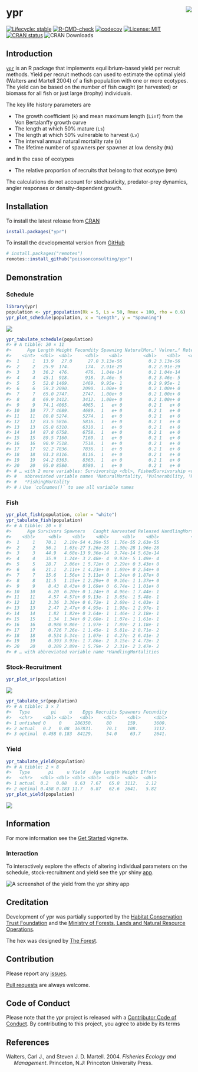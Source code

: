 
<!-- README.md is generated from README.Rmd. Please edit that file -->

# ypr <img src="man/figures/logo.png" style="float: right;" />

<!-- badges: start -->

[![Lifecycle:
stable](https://img.shields.io/badge/lifecycle-stable-brightgreen.svg)](https://lifecycle.r-lib.org/articles/stages.html#stable)
[![R-CMD-check](https://github.com/poissonconsulting/ypr/workflows/R-CMD-check/badge.svg)](https://github.com/poissonconsulting/ypr/actions)
[![codecov](https://codecov.io/gh/poissonconsulting/ypr/branch/master/graph/badge.svg?token=yNrtS5b8uZ)](https://app.codecov.io/gh/poissonconsulting/ypr)
[![License:
MIT](https://img.shields.io/badge/License-MIT-green.svg)](https://opensource.org/licenses/MIT)
[![CRAN
status](https://www.r-pkg.org/badges/version/ypr)](https://cran.r-project.org/package=ypr)
![CRAN Downloads](http://cranlogs.r-pkg.org/badges/ypr)
<!-- badges: end -->

## Introduction

[`ypr`](https://github.com/poissonconsulting/ypr) is an R package that
implements equilibrium-based yield per recruit methods. Yield per
recruit methods can used to estimate the optimal yield (Walters and
Martell 2004) of a fish population with one or more ecotypes. The yield
can be based on the number of fish caught (or harvested) or biomass for
all fish or just large (trophy) individuals.

The key life history parameters are

-   The growth coefficient (`k`) and mean maximum length (`Linf`) from
    the Von Bertalanffy growth curve
-   The length at which 50% mature (`Ls`)
-   The length at which 50% vulnerable to harvest (`Lv`)
-   The interval annual natural mortality rate (`n`)
-   The lifetime number of spawners per spawner at low density (`Rk`)

and in the case of ecotypes

-   The relative proportion of recruits that belong to that ecotype
    (`RPR`)

The calculations do not account for stochasticity, predator-prey
dynamics, angler responses or density-dependent growth.

## Installation

To install the latest release from [CRAN](https://cran.r-project.org)

``` r
install.packages("ypr")
```

To install the developmental version from
[GitHub](https://github.com/poissonconsulting/ypr)

``` r
# install.packages("remotes")
remotes::install_github("poissonconsulting/ypr")
```

## Demonstration

### Schedule

``` r
library(ypr)
population <- ypr_population(Rk = 5, Ls = 50, Rmax = 100, rho = 0.6)
ypr_plot_schedule(population, x = "Length", y = "Spawning")
```

![](man/figures/README-unnamed-chunk-3-1.png)<!-- -->

``` r
ypr_tabulate_schedule(population)
#> # A tibble: 20 × 11
#>      Age Length Weight Fecundity Spawning NaturalMor…¹ Vulner…² Reten…³ Fishin…⁴
#>    <int>  <dbl>  <dbl>     <dbl>    <dbl>        <dbl>    <dbl>   <dbl>    <dbl>
#>  1     1   13.9   27.0      27.0 3.13e-56          0.2 3.13e-56     0.4 2.50e-57
#>  2     2   25.9  174.      174.  2.91e-29          0.2 2.91e-29     0.4 2.33e-30
#>  3     3   36.2  476.      476.  1.04e-14          0.2 1.04e-14     0.4 8.35e-16
#>  4     4   45.1  918.      918.  3.46e- 5          0.2 3.46e- 5     0.4 2.77e- 6
#>  5     5   52.8 1469.     1469.  9.95e- 1          0.2 9.95e- 1     0.4 7.96e- 2
#>  6     6   59.3 2090.     2090.  1.00e+ 0          0.2 1.00e+ 0     0.4 8.00e- 2
#>  7     7   65.0 2747.     2747.  1.00e+ 0          0.2 1.00e+ 0     0.4 8.00e- 2
#>  8     8   69.9 3412.     3412.  1.00e+ 0          0.2 1.00e+ 0     0.4 8.00e- 2
#>  9     9   74.1 4065.     4065.  1   e+ 0          0.2 1   e+ 0     0.4 8   e- 2
#> 10    10   77.7 4689.     4689.  1   e+ 0          0.2 1   e+ 0     0.4 8   e- 2
#> 11    11   80.8 5274.     5274.  1   e+ 0          0.2 1   e+ 0     0.4 8   e- 2
#> 12    12   83.5 5816.     5816.  1   e+ 0          0.2 1   e+ 0     0.4 8   e- 2
#> 13    13   85.8 6310.     6310.  1   e+ 0          0.2 1   e+ 0     0.4 8   e- 2
#> 14    14   87.8 6758.     6758.  1   e+ 0          0.2 1   e+ 0     0.4 8   e- 2
#> 15    15   89.5 7160.     7160.  1   e+ 0          0.2 1   e+ 0     0.4 8   e- 2
#> 16    16   90.9 7518.     7518.  1   e+ 0          0.2 1   e+ 0     0.4 8   e- 2
#> 17    17   92.2 7836.     7836.  1   e+ 0          0.2 1   e+ 0     0.4 8   e- 2
#> 18    18   93.3 8116.     8116.  1   e+ 0          0.2 1   e+ 0     0.4 8   e- 2
#> 19    19   94.2 8363.     8363.  1   e+ 0          0.2 1   e+ 0     0.4 8   e- 2
#> 20    20   95.0 8580.     8580.  1   e+ 0          0.2 1   e+ 0     0.4 8   e- 2
#> # … with 2 more variables: Survivorship <dbl>, FishedSurvivorship <dbl>, and
#> #   abbreviated variable names ¹​NaturalMortality, ²​Vulnerability, ³​Retention,
#> #   ⁴​FishingMortality
#> # ℹ Use `colnames()` to see all variable names
```

### Fish

``` r
ypr_plot_fish(population, color = "white")
ypr_tabulate_fish(population)
#> # A tibble: 20 × 8
#>      Age Survivors Spawners   Caught Harvested Released HandlingMortal…¹ Ecotype
#>    <dbl>     <dbl>    <dbl>    <dbl>     <dbl>    <dbl>            <dbl> <chr>  
#>  1     1    70.1   2.19e-54 4.39e-55  1.76e-55 2.63e-55                0 <NA>   
#>  2     2    56.1   1.63e-27 3.26e-28  1.30e-28 1.96e-28                0 <NA>   
#>  3     3    44.9   4.68e-13 9.36e-14  3.74e-14 5.62e-14                0 <NA>   
#>  4     4    35.9   1.24e- 3 2.48e- 4  9.93e- 5 1.49e- 4                0 <NA>   
#>  5     5    28.7   2.86e+ 1 5.72e+ 0  2.29e+ 0 3.43e+ 0                0 <NA>   
#>  6     6    21.1   2.11e+ 1 4.23e+ 0  1.69e+ 0 2.54e+ 0                0 <NA>   
#>  7     7    15.6   1.56e+ 1 3.11e+ 0  1.24e+ 0 1.87e+ 0                0 <NA>   
#>  8     8    11.5   1.15e+ 1 2.29e+ 0  9.16e- 1 1.37e+ 0                0 <NA>   
#>  9     9     8.43  8.43e+ 0 1.69e+ 0  6.74e- 1 1.01e+ 0                0 <NA>   
#> 10    10     6.20  6.20e+ 0 1.24e+ 0  4.96e- 1 7.44e- 1                0 <NA>   
#> 11    11     4.57  4.57e+ 0 9.13e- 1  3.65e- 1 5.48e- 1                0 <NA>   
#> 12    12     3.36  3.36e+ 0 6.72e- 1  2.69e- 1 4.03e- 1                0 <NA>   
#> 13    13     2.47  2.47e+ 0 4.95e- 1  1.98e- 1 2.97e- 1                0 <NA>   
#> 14    14     1.82  1.82e+ 0 3.64e- 1  1.46e- 1 2.18e- 1                0 <NA>   
#> 15    15     1.34  1.34e+ 0 2.68e- 1  1.07e- 1 1.61e- 1                0 <NA>   
#> 16    16     0.986 9.86e- 1 1.97e- 1  7.89e- 2 1.18e- 1                0 <NA>   
#> 17    17     0.726 7.26e- 1 1.45e- 1  5.81e- 2 8.71e- 2                0 <NA>   
#> 18    18     0.534 5.34e- 1 1.07e- 1  4.27e- 2 6.41e- 2                0 <NA>   
#> 19    19     0.393 3.93e- 1 7.86e- 2  3.15e- 2 4.72e- 2                0 <NA>   
#> 20    20     0.289 2.89e- 1 5.79e- 2  2.31e- 2 3.47e- 2                0 <NA>   
#> # … with abbreviated variable name ¹​HandlingMortalities
```

### Stock-Recruitment

``` r
ypr_plot_sr(population)
```

![](man/figures/README-unnamed-chunk-5-1.png)<!-- -->

``` r
ypr_tabulate_sr(population)
#> # A tibble: 3 × 7
#>   Type        pi     u    Eggs Recruits Spawners Fecundity
#>   <chr>    <dbl> <dbl>   <dbl>    <dbl>    <dbl>     <dbl>
#> 1 unfished 0     0     286350.     80      159.      3600.
#> 2 actual   0.2   0.08  167831.     70.1    108.      3112.
#> 3 optimal  0.458 0.183  84129.     54.0     63.7     2641.
```

### Yield

``` r
ypr_tabulate_yield(population)
#> # A tibble: 2 × 8
#>   Type       pi     u Yield   Age Length Weight Effort
#>   <chr>   <dbl> <dbl> <dbl> <dbl>  <dbl>  <dbl>  <dbl>
#> 1 actual  0.2   0.08   8.63  7.67   65.8  3112.   2.12
#> 2 optimal 0.458 0.183 11.7   6.87   62.6  2641.   5.82
ypr_plot_yield(population)
```

![](man/figures/README-unnamed-chunk-6-1.png)<!-- -->

## Information

For more information see the [Get
Started](https://poissonconsulting.github.io/ypr/articles/ypr.html)
vignette.

### Interaction

To interactively explore the effects of altering individual parameters
on the schedule, stock-recruitment and yield see the ypr shiny
[app](https://poissonconsulting.shinyapps.io/shinyypr/).

![A screenshot of the yield from the ypr shiny
app](man/figures/yield.png)

## Creditation

Development of ypr was partially supported by the [Habitat Conservation
Trust Foundation](https://www.poissonconsulting.ca/orgs/hctf.html) and
the [Ministry of Forests, Lands and Natural Resource
Operations](https://www.poissonconsulting.ca/orgs/mflnro.html).

The hex was designed by [The Forest](https://www.theforest.ca).

## Contribution

Please report any
[issues](https://github.com/poissonconsulting/ypr/issues).

[Pull requests](https://github.com/poissonconsulting/ypr/pulls) are
always welcome.

## Code of Conduct

Please note that the ypr project is released with a [Contributor Code of
Conduct](https://contributor-covenant.org/version/2/0/CODE_OF_CONDUCT.html).
By contributing to this project, you agree to abide by its terms

## References

<div id="refs" class="references csl-bib-body hanging-indent">

<div id="ref-walters_fisheries_2004" class="csl-entry">

Walters, Carl J., and Steven J. D. Martell. 2004. *Fisheries Ecology and
Management*. Princeton, N.J: Princeton University Press.

</div>

</div>
